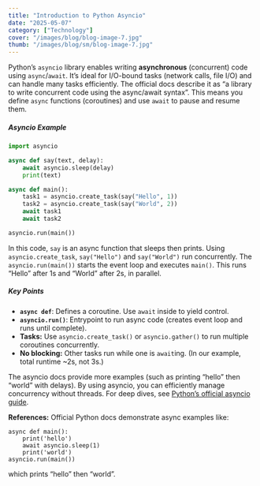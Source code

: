 ```yaml
---
title: "Introduction to Python Asyncio"
date: "2025-05-07"
category: ["Technology"]
cover: "/images/blog/blog-image-7.jpg"
thumb: "/images/blog/sm/blog-image-7.jpg"
---
```


Python’s `asyncio` library enables writing **asynchronous** (concurrent) code using `async`/`await`. It’s ideal for I/O-bound tasks (network calls, file I/O) and can handle many tasks efficiently. The official docs describe it as “a library to write concurrent code using the async/await syntax”. This means you define `async` functions (coroutines) and use `await` to pause and resume them.

##### Asyncio Example

```python
import asyncio

async def say(text, delay):
    await asyncio.sleep(delay)
    print(text)

async def main():
    task1 = asyncio.create_task(say("Hello", 1))
    task2 = asyncio.create_task(say("World", 2))
    await task1
    await task2

asyncio.run(main())
```

In this code, `say` is an async function that sleeps then prints. Using `asyncio.create_task`, `say("Hello")` and `say("World")` run concurrently. The `asyncio.run(main())` starts the event loop and executes `main()`. This runs “Hello” after 1s and “World” after 2s, in parallel.

##### Key Points

- **`async def`**: Defines a coroutine. Use `await` inside to yield control.
- **`asyncio.run()`**: Entrypoint to run async code (creates event loop and runs until complete).
- **Tasks:** Use `asyncio.create_task()` or `asyncio.gather()` to run multiple coroutines concurrently.
- **No blocking:** Other tasks run while one is `await`ing. (In our example, total runtime \~2s, not 3s.)

The asyncio docs provide more examples (such as printing “hello” then “world” with delays). By using asyncio, you can efficiently manage concurrency without threads. For deep dives, see [Python’s official asyncio guide](https://docs.python.org/3/library/asyncio.html).

**References:** Official Python docs demonstrate async examples like:

```
async def main():
    print('hello')
    await asyncio.sleep(1)
    print('world')
asyncio.run(main())
```

which prints “hello” then “world”.
